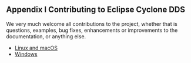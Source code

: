 ## Appendix I Contributing to Eclipse Cyclone DDS

We very much welcome all contributions to the project, whether that is questions, examples, bug fixes, enhancements or improvements to the documentation, or anything else. 

- [Linux and macOS](Appendix/CycloneDDS-contribute/linux-and-macos.html)
- [Windows](Appendix/CycloneDDS-contribute/windows.html)